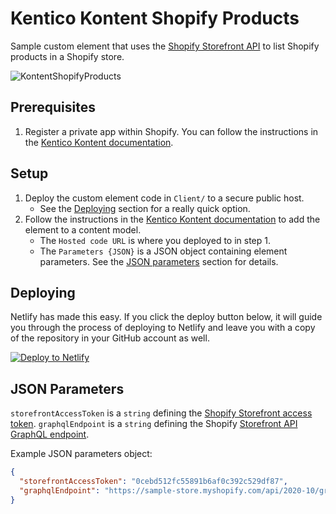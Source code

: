 # Kentico Kontent Shopify Products

Sample custom element that uses the [Shopify Storefront API](https://shopify.dev/docs/storefront-api) to list Shopify products in a Shopify store.

![KontentShopifyProducts](https://user-images.githubusercontent.com/34716163/96767488-9a5baf00-13aa-11eb-8f72-51b75a65feda.gif)

## Prerequisites

1. Register a private app within Shopify. You can follow the instructions in the [Kentico Kontent documentation](https://docs.kontent.ai/tutorials/develop-apps/integrate/shopify-e-commerce#a-step-1-register-a-private-app-within-shopify).

## Setup

1. Deploy the custom element code in `Client/` to a secure public host.
   - See the [Deploying](#Deploying) section for a really quick option.
1. Follow the instructions in the [Kentico Kontent documentation](https://docs.kontent.ai/tutorials/develop-apps/integrate/integrating-your-own-content-editing-features#a-3--displaying-a-custom-element-in-kentico-kontent) to add the element to a content model.
   - The `Hosted code URL` is where you deployed to in step 1.
   - The `Parameters {JSON}` is a JSON object containing element parameters. See the [JSON parameters](#json-parameters) section for details.

## Deploying

Netlify has made this easy. If you click the deploy button below, it will guide you through the process of deploying to Netlify and leave you with a copy of the repository in your GitHub account as well.

[![Deploy to Netlify](https://www.netlify.com/img/deploy/button.svg)](https://app.netlify.com/start/deploy?repository=https://github.com/yuriys-kentico/KenticoKontentShopifyProducts)

## JSON Parameters

`storefrontAccessToken` is a `string` defining the [Shopify Storefront access token](https://shopify.dev/docs/storefront-api/getting-started#private-app).
`graphqlEndpoint` is a `string` defining the Shopify [Storefront API GraphQL endpoint](https://shopify.dev/docs/storefront-api/getting-started#accessing-the-storefront-api-graphql-endpoint).

Example JSON parameters object:

```json
{
  "storefrontAccessToken": "0cebd512fc55891b6af0c392c529df87",
  "graphqlEndpoint": "https://sample-store.myshopify.com/api/2020-10/graphql"
}
```
